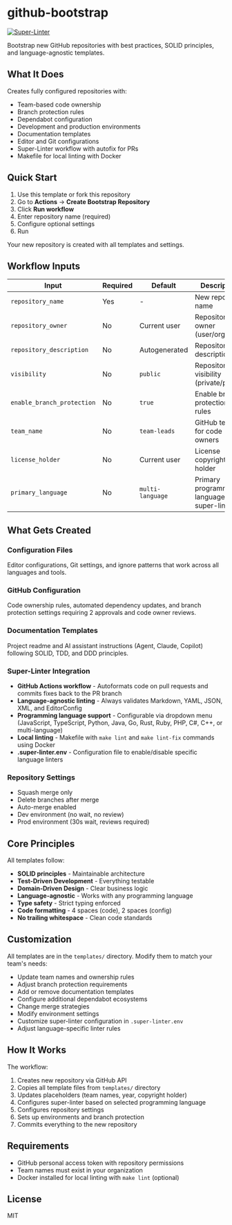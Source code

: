 # github-bootstrap

[![Super-Linter](https://github.com/aydabd/github-bootstrap/actions/workflows/super-linter.yml/badge.svg)](https://github.com/aydabd/github-bootstrap/actions/workflows/super-linter.yml)

Bootstrap new GitHub repositories with best practices, SOLID principles, and language-agnostic templates.

## What It Does

Creates fully configured repositories with:

- Team-based code ownership
- Branch protection rules
- Dependabot configuration
- Development and production environments
- Documentation templates
- Editor and Git configurations
- Super-Linter workflow with autofix for PRs
- Makefile for local linting with Docker

## Quick Start

1. Use this template or fork this repository
2. Go to **Actions** → **Create Bootstrap Repository**
3. Click **Run workflow**
4. Enter repository name (required)
5. Configure optional settings
6. Run

Your new repository is created with all templates and settings.

## Workflow Inputs

| Input                      | Required | Default          | Description                                   |
| -------------------------- | -------- | ---------------- | --------------------------------------------- |
| `repository_name`          | Yes      | -                | New repository name                           |
| `repository_owner`         | No       | Current user     | Repository owner (user/org)                   |
| `repository_description`   | No       | Autogenerated    | Repository description                        |
| `visibility`               | No       | `public`         | Repository visibility (private/public)        |
| `enable_branch_protection` | No       | `true`           | Enable branch protection rules                |
| `team_name`                | No       | `team-leads`     | GitHub team for code owners                   |
| `license_holder`           | No       | Current user     | License copyright holder                      |
| `primary_language`         | No       | `multi-language` | Primary programming language for super-linter |

## What Gets Created

### Configuration Files

Editor configurations, Git settings, and ignore patterns that work across all languages and tools.

### GitHub Configuration

Code ownership rules, automated dependency updates, and branch protection settings requiring 2 approvals and code owner reviews.

### Documentation Templates

Project readme and AI assistant instructions (Agent, Claude, Copilot) following SOLID, TDD, and DDD principles.

### Super-Linter Integration

- **GitHub Actions workflow** - Autoformats code on pull requests and commits fixes back to the PR branch
- **Language-agnostic linting** - Always validates Markdown, YAML, JSON, XML, and EditorConfig
- **Programming language support** - Configurable via dropdown menu (JavaScript, TypeScript, Python, Java, Go, Rust, Ruby, PHP, C#, C++, or multi-language)
- **Local linting** - Makefile with `make lint` and `make lint-fix` commands using Docker
- **.super-linter.env** - Configuration file to enable/disable specific language linters

### Repository Settings

- Squash merge only
- Delete branches after merge
- Auto-merge enabled
- Dev environment (no wait, no review)
- Prod environment (30s wait, reviews required)

## Core Principles

All templates follow:

- **SOLID principles** - Maintainable architecture
- **Test-Driven Development** - Everything testable
- **Domain-Driven Design** - Clear business logic
- **Language-agnostic** - Works with any programming language
- **Type safety** - Strict typing enforced
- **Code formatting** - 4 spaces (code), 2 spaces (config)
- **No trailing whitespace** - Clean code standards

## Customization

All templates are in the `templates/` directory. Modify them to match your team's needs:

- Update team names and ownership rules
- Adjust branch protection requirements
- Add or remove documentation templates
- Configure additional dependabot ecosystems
- Change merge strategies
- Modify environment settings
- Customize super-linter configuration in `.super-linter.env`
- Adjust language-specific linter rules

## How It Works

The workflow:

1. Creates new repository via GitHub API
2. Copies all template files from `templates/` directory
3. Updates placeholders (team names, year, copyright holder)
4. Configures super-linter based on selected programming language
5. Configures repository settings
6. Sets up environments and branch protection
7. Commits everything to the new repository

## Requirements

- GitHub personal access token with repository permissions
- Team names must exist in your organization
- Docker installed for local linting with `make lint` (optional)

## License

MIT

